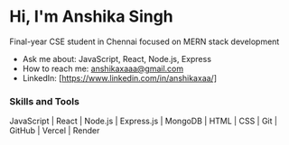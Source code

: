 # Hi, I'm Anshika Singh

Final-year CSE student in Chennai focused on MERN stack development

- Ask me about: JavaScript, React, Node.js, Express
- How to reach me: anshikaxaaa@gmail.com
- LinkedIn: [https://www.linkedin.com/in/anshikaxaa/]

### Skills and Tools

JavaScript | React | Node.js | Express.js | MongoDB | HTML | CSS | Git | GitHub | Vercel | Render
